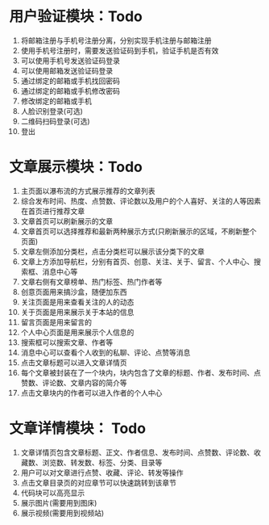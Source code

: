 # 用户验证模块：Todo
1. 将邮箱注册与手机号注册分离，分别实现手机注册与邮箱注册
2. 使用手机号注册时，需要发送验证码到手机，验证手机是否有效
3. 可以使用手机号发送验证码登录
4. 可以使用邮箱发送验证码登录
5. 通过绑定的邮箱或手机找回密码
6. 通过绑定的邮箱或手机修改密码
7. 修改绑定的邮箱或手机
8. 人脸识别登录(可选)
9. 二维码扫码登录(可选)
10. 登出

# 文章展示模块：Todo
1. 主页面以瀑布流的方式展示推荐的文章列表
2. 综合发布时间、热度、点赞数、评论数以及用户的个人喜好、关注的人等因素在首页进行推荐文章
3. 文章首页可以刷新展示的文章
4. 文章首页可以选择推荐和最新两种展示方式(只刷新展示的区域，不刷新整个页面)
5. 文章左侧添加分类栏，点击分类栏可以展示该分类下的文章
6. 文章上方添加导航栏，分别有首页、创意、关注、关于、留言、个人中心、搜索框、消息中心等
7. 文章右侧有文章榜单、热门标签、热门作者等
8. 创意页面用来搞沙盒，随便加东西
9. 关注页面是用来查看关注的人的动态
10. 关于页面是用来展示关于本站的信息
11. 留言页面是用来留言的
12. 个人中心页面是用来展示个人信息的
13. 搜索框可以搜索文章、作者等
14. 消息中心可以查看个人收到的私聊、评论、点赞等消息
15. 点击文章标题可以进入文章详情页
16. 每个文章被封装在了一个块内，块内包含了文章的标题、作者、发布时间、点赞数、评论数、文章内容的简介等
17. 点击文章块内的作者可以进入作者的个人中心

# 文章详情模块： Todo
1. 文章详情页包含文章标题、正文、作者信息、发布时间、点赞数、评论数、收藏数、浏览数、转发数、标签、分类、目录等
2. 用户可以对文章进行点赞、收藏、评论、转发等操作
3. 点击文章目录页的对应章节可以快速跳转到该章节
4. 代码块可以高亮显示
5. 展示图片(需要用到图床)
6. 展示视频(需要用到视频站)
